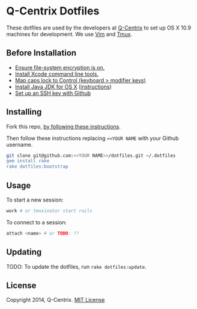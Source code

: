 # Q-Centrix Dotfiles

These dotfiles are used by the developers at [Q-Centrix](http://q-centrix.com)
to set up OS X 10.9 machines for development. We use [Vim](http://vim.org)
and [Tmux](http://tmux.sourceforge.net).

## Before Installation

* [Ensure file-system encryption is on.](http://support.apple.com/kb/ht4790)
* [Install Xcode command line tools.](http://railsapps.github.io/xcode-command-line-tools.html)
* [Map caps lock to Control (keyboard > modifier keys)](http://teohm.com/blog/2012/04/08/mac-tips-use-caps-lock-as-control-key/)
* [Install Java JDK for OS X](http://www.oracle.com/technetwork/java/javase/downloads/index.html) ([instructions](http://docs.oracle.com/javase/7/docs/webnotes/install/mac/mac-jdk.html))
* [Set up an SSH key with Github](https://help.github.com/articles/generating-ssh-keys)

## Installing

Fork this repo, [by following these
instructions](https://help.github.com/articles/fork-a-repo).

Then follow these instructions replacing ``<<YOUR NAME`` with your Github
username.

```bash
git clone git@github.com:<<YOUR NAME>>/dotfiles.git ~/.dotfiles
gem install rake
rake dotfiles:bootstrap
```

## Usage

To start a new session:

```bash
work # or tmuxinator start rails
```
To connect to a session:

```bash
attach <name> # or TODO: ??
```

## Updating

TODO: To update the dotfiles, run ``rake dotfiles:update``.

## License

Copyright 2014, Q-Centrix. [MIT License](http://opensource.org/licenses/MIT)
